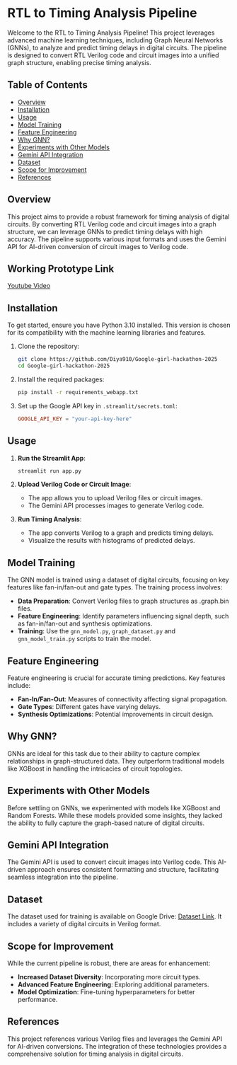 # RTL to Timing Analysis Pipeline

Welcome to the RTL to Timing Analysis Pipeline! This project leverages advanced machine learning techniques, including Graph Neural Networks (GNNs), to analyze and predict timing delays in digital circuits. The pipeline is designed to convert RTL Verilog code and circuit images into a unified graph structure, enabling precise timing analysis.

## Table of Contents

- [Overview](#overview)
- [Installation](#installation)
- [Usage](#usage)
- [Model Training](#model-training)
- [Feature Engineering](#feature-engineering)
- [Why GNN?](#why-gnn)
- [Experiments with Other Models](#experiments-with-other-models)
- [Gemini API Integration](#gemini-api-integration)
- [Dataset](#dataset)
- [Scope for Improvement](#scope-for-improvement)
- [References](#references)

## Overview

This project aims to provide a robust framework for timing analysis of digital circuits. By converting RTL Verilog code and circuit images into a graph structure, we can leverage GNNs to predict timing delays with high accuracy. The pipeline supports various input formats and uses the Gemini API for AI-driven conversion of circuit images to Verilog code.

## Working Prototype Link
[Youtube Video](https://youtu.be/5evgnSyFDfE?si=QgciABWAPhWdhCXj)

## Installation

To get started, ensure you have Python 3.10 installed. This version is chosen for its compatibility with the machine learning libraries and features.

1. Clone the repository:
   ```bash
   git clone https://github.com/Diya910/Google-girl-hackathon-2025
   cd Google-girl-hackathon-2025
   ```

2. Install the required packages:
   ```bash
   pip install -r requirements_webapp.txt
   ```

3. Set up the Google API key in `.streamlit/secrets.toml`:
   ```toml
   GOOGLE_API_KEY = "your-api-key-here"
   ```

## Usage

1. **Run the Streamlit App**:
   ```bash
   streamlit run app.py
   ```

2. **Upload Verilog Code or Circuit Image**:
   - The app allows you to upload Verilog files or circuit images.
   - The Gemini API processes images to generate Verilog code.

3. **Run Timing Analysis**:
   - The app converts Verilog to a graph and predicts timing delays.
   - Visualize the results with histograms of predicted delays.

## Model Training

The GNN model is trained using a dataset of digital circuits, focusing on key features like fan-in/fan-out and gate types. The training process involves:

- **Data Preparation**: Convert Verilog files to graph structures as .graph.bin files.
- **Feature Engineering**: Identify parameters influencing signal depth, such as fan-in/fan-out and synthesis optimizations.
- **Training**: Use the `gnn_model.py`, `graph_dataset.py` and `gnn_model_train.py` scripts to train the model.

## Feature Engineering

Feature engineering is crucial for accurate timing predictions. Key features include:

- **Fan-In/Fan-Out**: Measures of connectivity affecting signal propagation.
- **Gate Types**: Different gates have varying delays.
- **Synthesis Optimizations**: Potential improvements in circuit design.

## Why GNN?

GNNs are ideal for this task due to their ability to capture complex relationships in graph-structured data. They outperform traditional models like XGBoost in handling the intricacies of circuit topologies.

## Experiments with Other Models

Before settling on GNNs, we experimented with models like XGBoost and Random Forests. While these models provided some insights, they lacked the ability to fully capture the graph-based nature of digital circuits.

## Gemini API Integration

The Gemini API is used to convert circuit images into Verilog code. This AI-driven approach ensures consistent formatting and structure, facilitating seamless integration into the pipeline.

## Dataset

The dataset used for training is available on Google Drive: [Dataset Link](https://drive.google.com/drive/folders/1IVbEQ0au1zKZfHPNpyV1ZyT_2nHAF4pz?usp=sharing). It includes a variety of digital circuits in Verilog format.

## Scope for Improvement

While the current pipeline is robust, there are areas for enhancement:

- **Increased Dataset Diversity**: Incorporating more circuit types.
- **Advanced Feature Engineering**: Exploring additional parameters.
- **Model Optimization**: Fine-tuning hyperparameters for better performance.

## References

This project references various Verilog files and leverages the Gemini API for AI-driven conversions. The integration of these technologies provides a comprehensive solution for timing analysis in digital circuits. 
